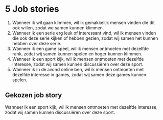 # 5 Job stories

1. Wanneer ik wil gaan klimmen, wil ik gemakkelijk mensen vinden die dit ook willen, zodat we samen kunnen klimmen.
2. Wanneer ik een serie erg leuk of interessant vind, wil ik mensen vinden die ook deze serie kijken of hebben gezien, zodat wij samen het kunnen hebben over deze serie.
3. Wanneer ik een game speel, wil ik mensen ontmoeten met dezelfde rank, zodat wij samen kunnen spelen en hoger kunnen klimmen.
4. Wanneer ik een sport kijk, wil ik mensen ontmoeten met dezelfde interesse, zodat wij samen kunnen discussiëren over deze sport.
5. Wanneer ik in de avond online ben, wil ik mensen ontmoeten met dezelfde interesse in games, zodat wij samen deze games kunnen spelen.


## Gekozen job story
Wanneer ik een sport kijk, wil ik mensen ontmoeten met dezelfde interesse, zodat wij samen kunnen discussiëren over deze sport.